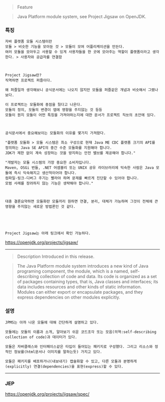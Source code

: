 > Feature

> Java Platform module system, see Project Jigsaw on OpenJDK.
### 특징
```
자바 플랫폼 모듈 시스템이란
모듈 > 비슷한 기능을 모아둔 것 > 모듈이 모여 어플리케이션을 만든다.
여러 모듈을 모아두고 사용할 수 있게 사용자들을 한 곳에 모아주는 역할이 플랫폼이라고 생각한다. > 사용자와 공급자를 연결함



Project Jigsaw란?
직역하면 프로젝트 퍼즐이다.

왜 퍼즐일까 생각해보니 공식문서에는 나오지 않지만 모듈을 퍼즐같은 개념과 비슷해서 그랬나보다.

이 프로젝트는 모듈화에 중점을 뒀다고 나온다.
모듈의 정의, 모듈의 변경이 앱에 영향을 주지않는 것 등등
모듈이 뭔지 모듈이 어떤 특징을 가져야하는지에 대한 문서가 프로젝트 직쏘의 초안에 있다.



공식문서에서 중요해보이는 모듈화의 이유를 몇가지 가져왔다.

"플랫폼 모듈화 > 모듈 시스템은 최소 구성으로 현재 Java ME CDC 플랫폼 크기의 API를 정의하는 Java SE API의 중간 수준 모듈화를 지원해야 합니다.
JDK가 제한 없이 계속 성장하는 것을 방지하는 안전 밸브를 제공해야 합니다."

"개발자는 모듈 시스템의 가장 중요한 소비자입니다.
Maven, OSGi 번들, .NET 어셈블리 또는 UNIX 공유 라이브러리에 익숙한 사람은 Java 모듈에 즉시 익숙해지고 생산적이어야 합니다.
컴파일-링크-디버그 주기는 빨라야 하며 문제를 빠르게 진단할 수 있어야 합니다.
모범 사례를 장려하지 않는 기능은 생략해야 합니다."



대충 결론요약하면 모듈화란 모듈끼리 원하면 연결, 분리, 대체가 가능하며 그것이 전체에 큰 영향을 주지않는 새로운 방법론인 것 같다.



  

Project Jigsaw는 아래 링크에서 확인 가능하다.
```
https://openjdk.org/projects/jigsaw/

- - -

> Description
> Introduced in this release.

> The Java Platform module system introduces a new kind of Java programing component, the module, which is a named, self-describing collection of code and data.
> Its code is organized as a set of packages containing types, that is, Java classes and interfaces; its data includes resources and other kinds of static information.
> Modules can either export or encapsulate packages, and they express dependencies on other modules explicitly.
### 설명
```
JPMS는 아까 나온 모듈에 대해 간단하게 설명하고 있다.

모듈에는 모듈의 이름과 소개, 알아보기 쉬운 코드조각 또는 모음(의역:self-describing collection of code)과 데이터가 있다.

모듈은 자바클래스와 인터페이스같은 타입이 들어있는 패키지로 구성했다. 그리고 리소스와 정적인 정보를(html문서나 이미지를 말하는듯) 가지고 있다.
 
모듈은 패키지를 배포하거나(내보내기) 캡슐화할 수 있고, 다른 모듈과 분명하게(explicitly) 연결(dependencies)을 표현(express)할 수 있다.

```

- - -

### JEP
https://openjdk.org/projects/jigsaw/spec/
